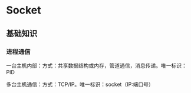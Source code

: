 # Socket

## 基础知识

### 进程通信

一台主机内部：方式：共享数据结构或内存，管道通信，消息传递。唯一标识：PID

多台主机通信：方式：TCP/IP。唯一标识：socket（IP:端口号）



